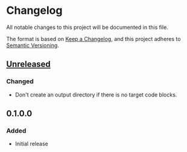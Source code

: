 # Changelog
All notable changes to this project will be documented in this file.

The format is based on [Keep a Changelog](https://keepachangelog.com/en/1.0.0/),
and this project adheres to [Semantic Versioning](https://semver.org/spec/v2.0.0.html).

## [Unreleased]
### Changed
- Don't create an output directory if there is no target code blocks.

## 0.1.0.0
### Added
- Initial release

  [Unreleased]: https://github.com/olivierlacan/keep-a-changelog/compare/v0.1.0.0...HEAD
